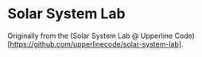 # Solar System Lab

Originally from the (Solar System Lab @ Upperline Code)[https://github.com/upperlinecode/solar-system-lab].
